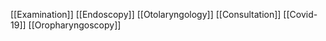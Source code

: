 [[Examination]]
[[Endoscopy]]
[[Otolaryngology]]
[[Consultation]]
[[Covid-19]]
[[Oropharyngoscopy]]
